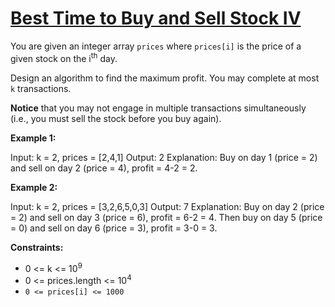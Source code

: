 # [Best Time to Buy and Sell Stock IV](https://leetcode.com/explore/challenge/card/october-leetcoding-challenge/561/week-3-october-15th-october-21st/3499/)

You are given an integer array `prices` where `prices[i]` is the price of a given stock on the i<sup>th</sup> day.

Design an algorithm to find the maximum profit. You may complete at most `k` transactions.

**Notice** that you may not engage in multiple transactions simultaneously (i.e., you must sell the stock before you buy again).

**Example 1:**

Input: k = 2, prices = [2,4,1]
Output: 2
Explanation: Buy on day 1 (price = 2) and sell on day 2 (price = 4), profit = 4-2 = 2.

**Example 2:**

Input: k = 2, prices = [3,2,6,5,0,3]
Output: 7
Explanation: Buy on day 2 (price = 2) and sell on day 3 (price = 6), profit = 6-2 = 4. Then buy on day 5 (price = 0) and sell on day 6 (price = 3), profit = 3-0 = 3.

**Constraints:**

-   0 <= k <= 10<sup>9</sup>
-   0 <= prices.length <= 10<sup>4</sup>
-   `0 <= prices[i] <= 1000`
